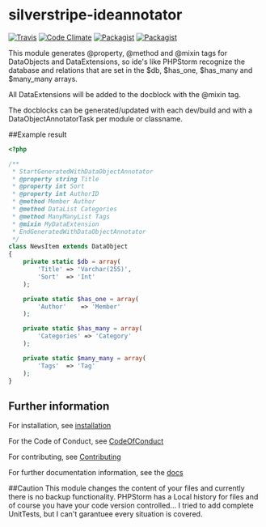 # silverstripe-ideannotator

[![Travis](https://img.shields.io/travis/axyr/silverstripe-ideannotator.svg)](https://travis-ci.org/axyr/silverstripe-ideannotator)
[![Code Climate](https://img.shields.io/codeclimate/github/axyr/silverstripe-ideannotator.svg)](https://codeclimate.com/github/axyr/silverstripe-ideannotator/)
[![Packagist](https://img.shields.io/packagist/v/axyr/silverstripe-ideannotator.svg)](https://packagist.org/packages/axyr/silverstripe-ideannotator)
[![Packagist](https://img.shields.io/packagist/dt/axyr/silverstripe-ideannotator.svg)](https://packagist.org/packages/axyr/silverstripe-ideannotator)

This module generates @property, @method and @mixin tags for DataObjects and DataExtensions, so ide's like PHPStorm recognize the database and relations that are set in the $db, $has_one, $has_many and $many_many arrays.

All DataExtensions will be added to the docblock with the @mixin tag.

The docblocks can be generated/updated with each dev/build and with a DataObjectAnnotatorTask per module or classname.

##Example result

```php
<?php

/**
 * StartGeneratedWithDataObjectAnnotator
 * @property string Title
 * @property int Sort
 * @property int AuthorID
 * @method Member Author
 * @method DataList Categories
 * @method ManyManyList Tags
 * @mixin MyDataExtension
 * EndGeneratedWithDataObjectAnnotator
 */
class NewsItem extends DataObject
{
    private static $db = array(
        'Title'	=> 'Varchar(255)',
        'Sort'	=> 'Int'
    );

    private static $has_one = array(
        'Author'    => 'Member'
    );

    private static $has_many = array(
        'Categories' => 'Category'
    );

    private static $many_many = array(
        'Tags'  => 'Tag'
    );
}
```

## Further information
For installation, see [installation](docs/en/Installation.md)

For the Code of Conduct, see [CodeOfConduct](docs/en/CodeOfConduct.md)

For contributing, see [Contributing](CONTRIBUTING.md)

For further documentation information, see the [docs](docs/en/Index.md)

##Caution
This module changes the content of your files and currently there is no backup functionality. PHPStorm has a Local history for files and of course you have your code version controlled...
I tried to add complete UnitTests, but I can't garantuee every situation is covered.




